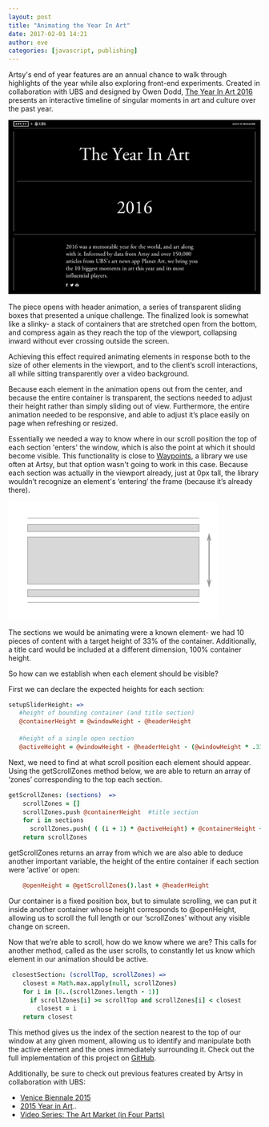 ```yaml
---
layout: post
title: "Animating the Year In Art"
date: 2017-02-01 14:21
author: eve
categories: [javascript, publishing]
---
```


Artsy's end of year features are an annual chance to walk through highlights of the year while also exploring front-end experiments. Created in collaboration with UBS and designed by Owen Dodd, [The Year In Art 2016](https://www.artsy.net/2016-year-in-art) presents an interactive timeline of singular moments in art and culture over the past year.

![2017 Year In Art Animation Sample](/images/2017-02-01-year-in-art/blog-eoy-headeranimation.gif)

The piece opens with header animation, a series of transparent sliding boxes that presented a unique challenge. The finalized look is somewhat like a slinky- a stack of containers that are stretched open from the bottom, and compress again as they reach the top of the viewport, collapsing inward without ever crossing outside the screen.

Achieving this effect required animating elements in response both to the size of other elements in the viewport, and to the client’s scroll interactions, all while sitting transparently over a video background.

<!-- more -->

Because each element in the animation opens out from the center, and because the entire container is transparent, the sections needed to adjust their height rather than simply sliding out of view. Furthermore, the entire animation needed to be responsive, and able to adjust it’s place easily on page when refreshing or resized.

Essentially we needed a way to know where in our scroll position the top of each section 'enters' the window, which is also the point at which it should become visible. This functionality is close to [Waypoints](https://github.com/imakewebthings/waypoints), a library we use often at Artsy, but that option wasn't going to work in this case. Because each section was actually in the viewport already, just at 0px tall, the library wouldn’t recognize an element's ‘entering’ the frame (because it’s already there).

![DOM Element Diagram](/images/2017-02-01-year-in-art/blog-eoy-diagram.png)

The sections we would be animating were a known element- we had 10 pieces of content with a target height of 33% of the container. Additionally, a title card would be included at a different dimension, 100% container height.

So how can we establish when each element should be visible?

First we can declare the expected heights for each section:

```coffeescript
setupSliderHeight: =>
   #height of bounding container (and title section)
   @containerHeight = @windowHeight - @headerHeight

   #height of a single open section
   @activeHeight = @windowHeight - @headerHeight - (@windowHeight * .33)
```

Next, we need to find at what scroll position each element should appear. Using the getScrollZones method below, we are able to return an array of ‘zones’ corresponding to the top each section.

```coffeescript
getScrollZones: (sections)  =>
    scrollZones = []
    scrollZones.push @containerHeight  #title section
    for i in sections
      scrollZones.push( ( (i + 1) * @activeHeight) + @containerHeight + 20)
    return scrollZones
```

getScrollZones returns an array from which we are also able to deduce another important variable, the height of the entire container if each section were ‘active’ or open:

```coffeescript
	@openHeight = @getScrollZones().last + @headerHeight
```

Our container is a fixed position box, but to simulate scrolling, we can put it inside another container whose height corresponds to @openHeight, allowing us to scroll the full length or our ‘scrollZones’ without any visible change on screen.

Now that we’re able to scroll, how do we know where we are?  This calls for another method, called as the user scrolls, to constantly let us know which element in our animation should be active.

```coffeescript
 closestSection: (scrollTop, scrollZones) =>
    closest = Math.max.apply(null, scrollZones)
    for i in [0..(scrollZones.length - 1)]
      if scrollZones[i] >= scrollTop and scrollZones[i] < closest
        closest = i
    return closest
```

This method gives us the index of the section nearest to the top of our window at any given moment, allowing us to identify and manipulate both the active element and the ones immediately surrounding it. Check out the full implementation of this project on [GitHub](https://github.com/artsy/force/tree/master/apps/editorial_features/components/eoy).

Additionally, be sure to check out previous features created by Artsy in collaboration with UBS:

- [Venice Biennale 2015](https://www.artsy.net/venice-biennale-2015)
- [2015 Year in Art](https://www.artsy.net/2015-year-in-art)..
- [Video Series: The Art Market (in Four Parts)](https://www.artsy.net/article/artsy-editorial-uncovering-the-surprisingly-secret-world-of-art-auctions)

